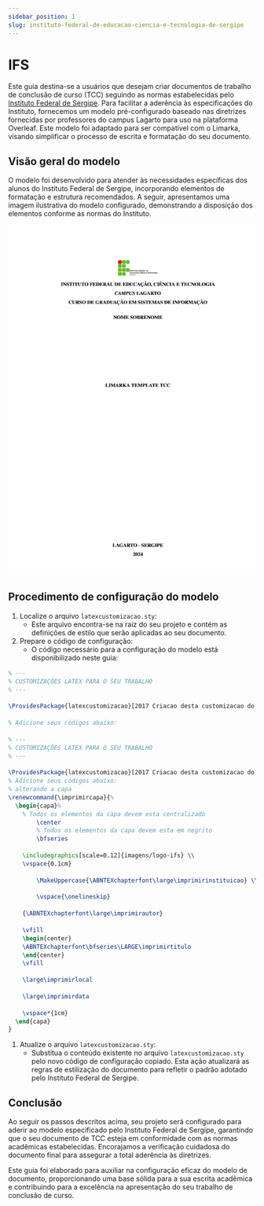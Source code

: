```yaml
---
sidebar_position: 1
slug: instituto-federal-de-educacao-ciencia-e-tecnologia-de-sergipe
---
```


# IFS

Este guia destina-se a usuários que desejam criar documentos de trabalho de conclusão de curso (TCC) seguindo as normas estabelecidas pelo [Instituto Federal de Sergipe](https://www.ifs.edu.br/). Para facilitar a aderência às especificações do Instituto, fornecemos um modelo pré-configurado baseado nas diretrizes fornecidas por professores do campus Lagarto para uso na plataforma Overleaf. Este modelo foi adaptado para ser compatível com o Limarka, visando simplificar o processo de escrita e formatação do seu documento.

## Visão geral do modelo

O modelo foi desenvolvido para atender às necessidades específicas dos alunos do Instituto Federal de Sergipe, incorporando elementos de formatação e estrutura recomendados. A seguir, apresentamos uma imagem ilustrativa do modelo configurado, demonstrando a disposição dos elementos conforme as normas do Instituto.

![Imagem ilustrativa do modelo em conformidade com as normas do Instituto Federal de Sergipe](../assets/img/tcc-modelo-ifs.png)

## Procedimento de configuração do modelo

1. Localize o arquivo `latexcustomizacao.sty`:
   - Este arquivo encontra-se na raiz do seu projeto e contém as definições de estilo que serão aplicadas ao seu documento.
1. Prepare o código de configuração:
   - O código necessário para a configuração do modelo está disponibilizado neste guia:

```latex
% ---
% CUSTOMIZAÇÕES LATEX PARA O SEU TRABALHO
% ---

\ProvidesPackage{latexcustomizacao}[2017 Criacao desta customizacao do abnTeX2]

% Adicione seus códigos abaixo:

% ---
% CUSTOMIZAÇÕES LATEX PARA O SEU TRABALHO
% ---

\ProvidesPackage{latexcustomizacao}[2017 Criacao desta customizacao do abnTeX2]
% Adicione seus códigos abaixo:
% alterando a capa
\renewcommand{\imprimircapa}{%
  \begin{capa}%
    % Todos os elementos da capa devem esta centralizado
        \center
        % Todos os elementos da capa devem esta em negrito
        \bfseries

    \includegraphics[scale=0.12]{imagens/logo-ifs} \\
    \vspace{0.1cm}

        \MakeUppercase{\ABNTEXchapterfont\large\imprimirinstituicao} \\

        \vspace{\onelineskip}

    {\ABNTEXchapterfont\large\imprimirautor}

    \vfill
    \begin{center}
    \ABNTEXchapterfont\bfseries\LARGE\imprimirtitulo
    \end{center}
    \vfill

    \large\imprimirlocal

    \large\imprimirdata

    \vspace*{1cm}
  \end{capa}
}
```

1. Atualize o arquivo `latexcustomizacao.sty`:
   - Substitua o conteúdo existente no arquivo `latexcustomizacao.sty` pelo novo código de configuração copiado. Esta ação atualizará as regras de estilização do documento para refletir o padrão adotado pelo Instituto Federal de Sergipe.

## Conclusão

Ao seguir os passos descritos acima, seu projeto será configurado para aderir ao modelo especificado pelo Instituto Federal de Sergipe, garantindo que o seu documento de TCC esteja em conformidade com as normas acadêmicas estabelecidas. Encorajamos a verificação cuidadosa do documento final para assegurar a total aderência às diretrizes.

Este guia foi elaborado para auxiliar na configuração eficaz do modelo de documento, proporcionando uma base sólida para a sua escrita acadêmica e contribuindo para a excelência na apresentação do seu trabalho de conclusão de curso.
